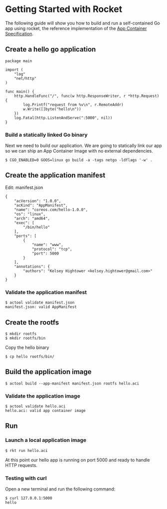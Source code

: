 # Getting Started with Rocket

The following guide will show you how to build and run a self-contained Go app
using rocket, the reference implementation of the [App Container 
Specification](https://github.com/coreos/rocket/tree/master/app-container).

## Create a hello go application

```
package main

import (
	"log"
	"net/http"
)

func main() {
	http.HandleFunc("/", func(w http.ResponseWriter, r *http.Request) {
		log.Printf("request from %v\n", r.RemoteAddr)
		w.Write([]byte("hello\n"))
	})
	log.Fatal(http.ListenAndServe(":5000", nil))
}
```

### Build a statically linked Go binary

Next we need to build our application. We are going to statically link our app
so we can ship an App Container Image with no external dependencies.

```
$ CGO_ENABLED=0 GOOS=linux go build -a -tags netgo -ldflags '-w' .
```

## Create the application manifest

Edit: manifest.json

```
{
    "acVersion": "1.0.0",
    "acKind": "AppManifest",
    "name": "coreos.com/hello-1.0.0",
    "os": "linux",
    "arch": "amd64",
    "exec": [
        "/bin/hello"
    ],
    "ports": [
        {
            "name": "www",
            "protocol": "tcp",
            "port": 5000
        }
    ],
    "annotations": {
        "authors": "Kelsey Hightower <kelsey.hightower@gmail.com>"
    }
}
```

### Validate the application manifest

```
$ actool validate manifest.json
manifest.json: valid AppManifest
```

## Create the rootfs

```
$ mkdir rootfs
$ mkdir rootfs/bin
```

Copy the hello binary

```
$ cp hello rootfs/bin/
```

## Build the application image

```
$ actool build --app-manifest manifest.json rootfs hello.aci
```

### Validate the application image

```
$ actool validate hello.aci
hello.aci: valid app container image
```

## Run

### Launch a local application image

```
$ rkt run hello.aci
```

At this point our hello app is running on port 5000 and ready to handle HTTP
requests.

### Testing with curl

Open a new terminal and run the following command:

```
$ curl 127.0.0.1:5000
hello
```
